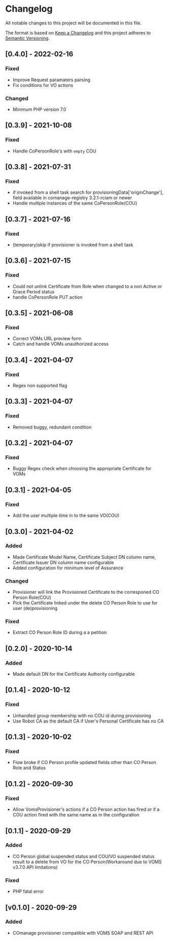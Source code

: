 # Changelog

All notable changes to this project will be documented in this file.

The format is based on [Keep a Changelog](https://keepachangelog.com/en/1.0.0/)
and this project adheres to [Semantic Versioning](https://semver.org/spec/v2.0.0.html).

## [0.4.0] - 2022-02-16
### Fixed
- Improve Request paramaters parsing
- Fix conditions for VO actions

### Changed
- Minimum PHP version 7.0

## [0.3.9] - 2021-10-08
### Fixed
- Handle CoPersonRole's with `empty` COU

## [0.3.8] - 2021-07-31
### Fixed
- if invoked from a shell task search for provisioningData['originChange'], field available in comanage-registry 3.2.1-rciam or newer
- Handle multiple instances of the same CoPersonRole(COU)

## [0.3.7] - 2021-07-16
### Fixed
- (temporary)skip if provisioner is invoked from a shell task

## [0.3.6] - 2021-07-15
### Fixed
- Could not unlink Certificate from Role when changed to a non Active or Grace Period status
- handle CoPersonRole PUT action

## [0.3.5] - 2021-06-08
### Fixed
- Correct VOMs URL preview form
- Catch and handle VOMs unauthorized access

## [0.3.4] - 2021-04-07
### Fixed
- Regex non supported flag

## [0.3.3] - 2021-04-07
### Fixed
- Removed buggy, redundant condition 

## [0.3.2] - 2021-04-07
### Fixed
- Buggy Regex check when choosing the appropriate Certificate for VOMs

## [0.3.1] - 2021-04-05
### Fixed
- Add the user multiple time in to the same VO(COU)

## [0.3.0] - 2021-04-02
### Added
- Made Certificate Model Name, Certificate Subject DN column name, Certificate Issuer DN column name configurable
- Added configuration for minimum level of Assurance

### Changed
- Provisioner will link the Provisioned Certificate to the corresponed CO Person Role(COU)
- Pick the Certificate linked under the delete CO Person Role to use for user (de)provisioning

### Fixed
- Extract CO Person Role ID during a a petition


## [0.2.0] - 2020-10-14
### Added
- Made default DN for the Certificate Authority configurable

## [0.1.4] - 2020-10-12
### Fixed
- Unhandled group membership with no COU id during provisioning
- Use Robot CA as the default CA if User's Personal Certificate has no CA

## [0.1.3] - 2020-10-02
### Fixed
- Flow broke if CO Person profile updated fields other than CO Person Role and Status

## [0.1.2] - 2020-09-30
### Fixed
- Allow VomsProvisioner's actions if a CO Person action has fired or if a COU action fired with the same name as in the configuration

## [0.1.1] - 2020-09-29
### Added
- CO Person global suspended status and COU/VO suspended status result to a delete from VO for the CO Person(Workaround due to VOMS v3.7.0 API limitations)

### Fixed
- PHP fatal error

## [v0.1.0] - 2020-09-29
### Added
- COmanage provisioner compatible with VOMS SOAP and REST API
